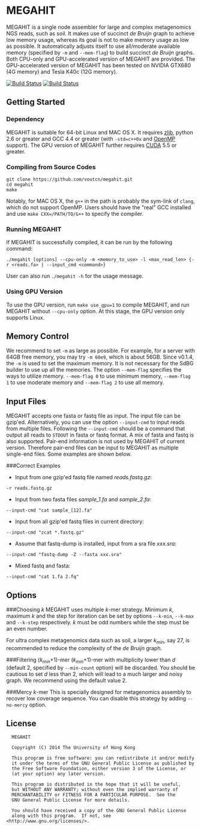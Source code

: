 MEGAHIT
=========

MEGAHIT is a single node assembler for large and complex metagenomics NGS reads, such as soil. It makes use of succinct *de Bruijn* graph to achieve low memory usage, whereas its goal is not to make memory usage as low as possible. It automatically adjusts itself to use all/moderate available memory (specified by `-m` and `--mem-flag`) to build succinct *de Bruijn* graphs. Both CPU-only and GPU-accelerated version of MEGAHIT are provided. The GPU-accelerated version of MEGAHIT has been tested on NVIDIA GTX680 (4G memory) and Tesla K40c (12G memory).

[![Build Status](https://travis-ci.org/voutcn/megahit.svg)](https://travis-ci.org/voutcn/megahit)
[![Build Status](https://drone.io/github.com/voutcn/megahit/status.png)](https://drone.io/github.com/voutcn/megahit/latest)

Getting Started
----------------

### Dependency
MEGAHIT is suitable for 64-bit Linux and MAC OS X. It requires [zlib](http://www.zlib.net/), python 2.6 or greater and GCC 4.4 or greater (with `-std=c++0x` and [OpenMP](http://openmp.org) support). The GPU version of MEGAHIT further requires [CUDA](https://developer.nvidia.com/cuda-toolkit) 5.5 or greater.

### Compiling from Source Codes
```
git clone https://github.com/voutcn/megahit.git
cd megahit
make
```

Notably, for MAC OS X, the `g++` in the path is probably the sym-link of `clang`, which do not support OpenMP. Users should have the "real" GCC installed and use `make CXX=/PATH/TO/G++` to specify the compiler.

### Running MEGAHIT
If MEGAHIT is successfully compiled, it can be run by the following command:

```
./megahit [options] --cpu-only -m <memory_to_use> -l <max_read_len> {-r <reads.fa> | --input_cmd <command>}
```

User can also run `./megahit -h` for the usage message.

### Using GPU Version
To use the GPU version, run `make use_gpu=1` to compile MEGAHIT, and run MEGAHIT without `--cpu-only` option. At this stage, the GPU version only supports Linux.


Memory Control
----------------
We recommend to set `-m` as large as possible. For example, for a server with 64GB free memory, you may try `-m 60e9`, which is about 56GB.
Since v0.1.4, the `-m` is used to set the maximum memory. It is not necessary for the SdBG builder to use up all the memories. The option `--mem-flag` specifies the ways to utilize memory. `--mem-flag 0` to use minimum memory, `--mem-flag 1` to use moderate memory and `--mem-flag 2` to use all memory.

Input Files
--------------

MEGAHIT accepts one fasta or fastq file as input. The input file can be gzip'ed. Alternatively, you can use the option `--input-cmd` to input reads from multiple files. Following the `--input-cmd` should be a command that output all reads to `STDOUT` in fasta or fastq format. A mix of fasta and fastq is also supported. Pair-end information is not used by MEGAHIT of current version. Therefore pair-end files can be input to MEGAHIT as multiple single-end files. Some examples are shown below.

###Correct Examples
* Input from one gzip'ed fastq file named *reads.fastq.gz*:
```
-r reads.fastq.gz
```
* Input from two fasta files *sample_1.fa* and *sample_2.fa*:
```
--input-cmd "cat sample_[12].fa"
```
* Input from all gzip'ed fastq files in current directory:
```
--input-cmd "zcat *.fastq.gz"
```
* Assume that fastq-dump is installed, input from a sra file *xxx.sra*:
```
--input-cmd "fastq-dump -Z --fasta xxx.sra"
```
* Mixed fastq and fasta:
```
--input-cmd "cat 1.fa 2.fq"
```

Options
------------------------
###Choosing *k*
MEGAHIT uses multiple *k*-mer strategy. Minimum *k*, maximum *k* and the step for iteration can be set by options `--k-min`, `--k-max` and `--k-step` respectively. *k* must be odd numbers while the step must be an even number.

For ultra complex metagenomics data such as soil, a larger *k<sub>min</sub>*, say 27, is recommended to reduce the complexity of the *de Bruijn* graph.

###Filtering (*k<sub>min</sub>*+1)-mer
(*k<sub>min</sub>*+1)-mer with multiplicity lower than *d* (default 2, specified by `--min-count` option) will be discarded. You should be cautious to set *d* less than 2, which will lead to a much larger and noisy graph. We recommend using the default value 2.

###Mercy *k*-mer
This is specially designed for metagenomics assembly to recover low coverage sequence. You can disable this strategy by adding `--no-mercy` option.

License
-----------------------
```
  MEGAHIT
  
  Copyright (C) 2014 The University of Hong Kong

  This program is free software: you can redistribute it and/or modify
  it under the terms of the GNU General Public License as published by
  the Free Software Foundation, either version 3 of the License, or
  (at your option) any later version.

  This program is distributed in the hope that it will be useful,
  but WITHOUT ANY WARRANTY; without even the implied warranty of
  MERCHANTABILITY or FITNESS FOR A PARTICULAR PURPOSE.  See the
  GNU General Public License for more details.

  You should have received a copy of the GNU General Public License
  along with this program.  If not, see <http://www.gnu.org/licenses/>.
```